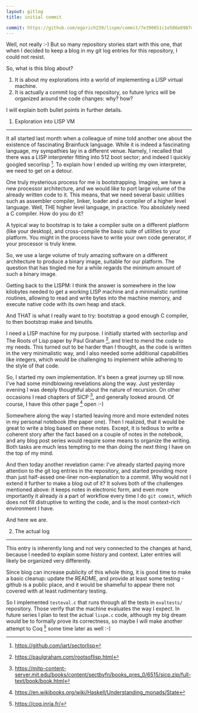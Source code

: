 ```yaml
---
layout: gitlog
title: initial commit

commit: https://github.com/egorich239/lispm/commit/7e390651c1e586e6987cc0e0e4906b482ed6e7e3
---
```


Well, not really :-)
But so many repository stories start with this one, that when I decided
to keep a blog in my git log entries for this repository, I could not
resist.

So, what is this blog about?
1. It is about my explorations into a world of implementing a LISP
   virtual machine.
2. It is actually a commit log of this repository, so future lyrics will
   be organized around the code changes: why? how?

I will explain both bullet points in further details.

1. Exploration into LISP VM
---------------------------

It all started last month when a colleague of mine told another
one about the existence of fascinating Brainfuck language. While it is
indeed a fascinating language, my sympathies lay in a different venue.
Namely, I recalled that there was a LISP interpreter fitting into 512
boot sector; and indeed I quickly googled secorlisp [^0].
To explain how I ended up writing my own interpreter, we need to get on
a detour.

One truly mysterious process for me is bootstrapping. Imagine, we have a
new processor architecture, and we would like to port large volume of
the already written code to it. This means, that we need several basic
utilities such as assembler compiler, linker, loader and a compiler of
a higher level language. Well, THE higher level language, in practice.
You absolutely need a C compiler. How do you do it?

A typical way to bootstrap is to take a compiler suite on a different
platform (like your desktop), and cross-compile the basic suite of
utilities to your platform. You might in the process have to write your
own code generator, if your processor is truly knew.

So, we use a large volume of truly amazing software on a different
architecture to produce a binary image, suitable for our platform.
The question that has tingled me for a while regards the minimum amount
of such a binary image.

Getting back to the LISPM: I think the answer is somewhere in the low
kilobytes needed to get a working LISP machine and a minimalistic
runtime routines, allowing to read and write bytes into the machine
memory, and execute native code with its own heap and stack.

And THAT is what I really want to try: bootstrap a good enough C
compiler, to then bootstrap make and binutils.

I need a LISP machine for my purpose. I initially started with
sectorlisp and The Roots of Lisp paper by Paul Graham [^1], and tried to
mend the code to my needs. This turned out to be harder than I thought,
as the code is written in the very minimalistic way, and I also needed
some additional capabilities like integers, which would be challenging
to implement while adhering to the style of that code.

So, I started my own implementation. It's been a great journey up till
now. I've had some mindblowing revelations along the way. Just yesterday
evening I was deeply thoughtful about the nature of recursion. On other
occasions I read chapters of SICP [^2], and generally looked around.
Of course, I have this other page [^3] open :-)

Somewhere along the way I started leaving more and more extended notes
in my personal notebook (the paper one). Then I realized, that it would
be great to write a blog based on these notes. Except, it is tedious to
write a coherent story after the fact based on a couple of notes in the
notebook, and any blog post series would require some means to organize
the writing. Both tasks are much less tempting to me than doing the next
thing I have on the top of my mind.

And then today another revelation came: I've already started paying more
attention to the git log entries in the repository, and started
providing more than just half-assed one-liner non-explanation to a
commit. Why would not I extend it further to make a blog out of it?
It solves both of the challenges mentioned above: it keeps notes in
electronic form, and even more importantly it already _is_ a part of
workflow every time I do `git commit`, which does not fill distruptive
to writing the code, and is the most context-rich environment I have.

And here we are.

2. The actual log
-----------------

This entry is inherently long and not very connected to the changes at
hand, because I needed to explain some history and context. Later
entries will likely be organized very differently.

Since blog can increase publicity of this whole thing, it is good time
to make a basic cleanup: update the README, and provide at least some
testing - github is a public place, and it would be shameful to appear
there not covered with at least rudimentary testing.

So I implemented `testeval.c` that runs through all the tests in
`evaltests/` repository. Those verify that the machine evaluates the way
I expect. In future series I plan to test the actual `lispm.c` code,
although my big dream would be to formally prove its correctness, so
maybe I will make another attempt to Coq [^4] some time later as well :-)


[^0]: <https://github.com/jart/sectorlisp>
[^1]: <https://paulgraham.com/rootsoflisp.html>
[^2]: <https://mitp-content-server.mit.edu/books/content/sectbyfn/books_pres_0/6515/sicp.zip/full-text/book/book.html>
[^3]: <https://en.wikibooks.org/wiki/Haskell/Understanding_monads/State>
[^4]: <https://coq.inria.fr/>